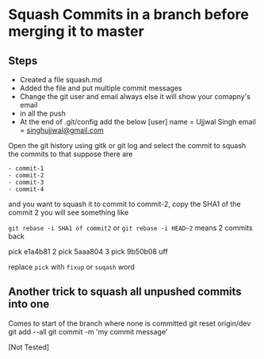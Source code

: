 # Squash Commits in a branch before merging it to  master
## Steps
* Created a file squash.md
* Added the file and put multiple commit messages
* Change the git user and email always else it will show your comapny's email 
* in all the push
* At the end of .git/config add the below
[user]
        name = Ujjwal Singh
        email = singhujjwal@gmail.com

Open the git history using gitk or git log and select the commit to squash the commits to that 
suppose there are 

	- commit-1
	- commit-2
	- commit-3
	- commit-4
and you want to squash it to commit to commit-2, copy the SHA1 of the commit 2
you will see something like 

`git rebase -i SHA1 of commit2` or
`git rebase -i HEAD~2` means 2 commits back

pick e1a4b81 2
pick 5aaa804 3
pick 9b50b08 uff


replace `pick` with `fixup` or `suqash` word 

##  Another trick to squash all unpushed commits into one 
Comes to start of the branch where none is committed
git reset origin/dev
git add --all
git commit -m 'my commit message'

[Not Tested]
